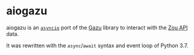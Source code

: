 # aiogazu

aiogazu is an [`asyncio`](https://docs.python.org/fr/3/library/asyncio.html) port of the [Gazu](https://github.com/cgwire/gazu/) library to interact with the [Zou API](https://github.com/cgwire/zou) data.

It was rewritten with the `async`/`await` syntax and event loop of Python 3.7.
